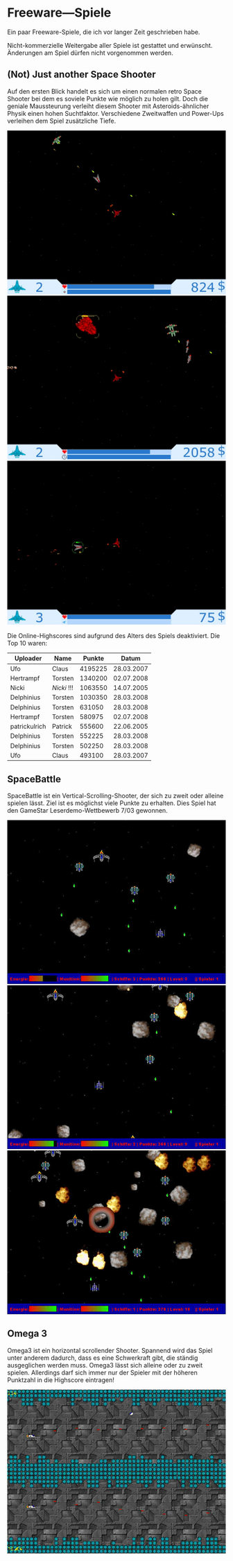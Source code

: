 # Freeware—Spiele

Ein paar Freeware-Spiele, die ich vor langer Zeit geschrieben habe.

Nicht-kommerzielle Weitergabe aller Spiele ist gestattet und erwünscht.
Änderungen am Spiel dürfen nicht vorgenommen werden.


## (Not) Just another Space Shooter

Auf den ersten Blick handelt es sich um einen normalen retro Space Shooter bei
dem es soviele Punkte wie möglich zu holen gilt. Doch die geniale Maussteurung
verleiht diesem Shooter mit Asteroids-ähnlicher Physik einen hohen Suchtfaktor.
Verschiedene Zweitwaffen und Power-Ups verleihen dem Spiel zusätzliche Tiefe.

![screenshot](./njass01.jpg)
![screenshot](./njass02.jpg)
![screenshot](./njass03.jpg)

Die Online-Highscores sind aufgrund des Alters des Spiels deaktiviert. Die Top
10 waren:

| Uploader | Name | Punkte | Datum |
|----------|------|--------|-------|
| Ufo |Claus |4195225 |28.03.2007|
| Hertrampf |Torsten |1340200 |02.07.2008|
| Nicki |_Nicki_ !!! |1063550 |14.07.2005|
| Delphinius |Torsten |1030350 |28.03.2008|
| Delphinius |Torsten |631050 |28.03.2008|
| Hertrampf |Torsten |580975 |02.07.2008|
| patrickulrich |Patrick |555600 |22.06.2005|
| Delphinius |Torsten |552225 |28.03.2008|
| Delphinius |Torsten |502250 |28.03.2008|
| Ufo |Claus |493100 |28.03.2007|


## SpaceBattle

SpaceBattle ist ein Vertical-Scrolling-Shooter, der sich zu zweit oder alleine
spielen lässt. Ziel ist es möglichst viele Punkte zu erhalten. Dies Spiel hat
den GameStar Leserdemo-Wettbewerb 7/03 gewonnen.

![screenhot](./sb01.jpg)
![screenhot](./sb02.jpg)
![screenhot](./sb03.jpg)

## Omega 3

Omega3 ist ein horizontal scrollender Shooter. Spannend wird das Spiel unter
anderem dadurch, dass es eine Schwerkraft gibt, die ständig ausgeglichen werden
muss. Omega3 lässt sich alleine oder zu zweit spielen. Allerdings darf sich
immer nur der Spieler mit der höheren Punktzahl in die Highscore eintragen!

![screenhot](./omega01.jpg)


